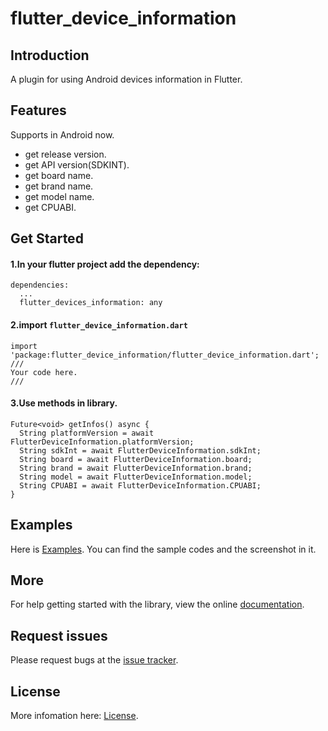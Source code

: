 # flutter_device_information

## Introduction

A plugin for using Android devices information in Flutter.

## Features

   Supports in Android now.

   * get release version.
   * get API version(SDKINT).
   * get board name.
   * get brand name.
   * get model name.
   * get CPUABI.

## Get Started


#### 1.In your flutter project add the dependency:

```
dependencies:
  ...
  flutter_devices_information: any
```

#### 2.import `flutter_device_information.dart`

```
import 'package:flutter_device_information/flutter_device_information.dart';
///
Your code here.
///
```

#### 3.Use methods in library.

```
Future<void> getInfos() async {
  String platformVersion = await FlutterDeviceInformation.platformVersion;
  String sdkInt = await FlutterDeviceInformation.sdkInt;
  String board = await FlutterDeviceInformation.board;
  String brand = await FlutterDeviceInformation.brand;
  String model = await FlutterDeviceInformation.model;
  String CPUABI = await FlutterDeviceInformation.CPUABI;
}
```

## Examples

Here is [Examples](https://github.com/AweiLoveAndroid/flutter_device_information/tree/master/example). You can find the sample codes and  the screenshot in it.

## More

For help getting started with the library, view the online
[documentation](https://pub.dartlang.org/documentation/flutter_device_information/latest/).

## Request issues

Please request bugs at the [issue tracker](https://github.com/AweiLoveAndroid/flutter_device_information/issues).

## License

More infomation here: [License](https://github.com/AweiLoveAndroid/flutter_device_information/blob/master/LICENSE).
